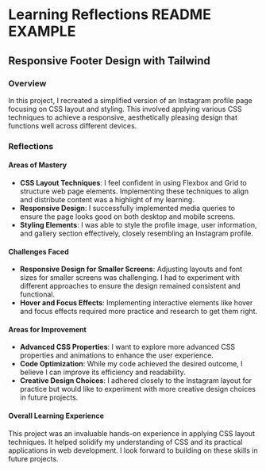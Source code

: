 
# Learning Reflections README EXAMPLE

## **Responsive Footer Design with Tailwind**

### Overview

In this project, I recreated a simplified version of an Instagram profile page focusing on CSS layout and styling. This involved applying various CSS techniques to achieve a responsive, aesthetically pleasing design that functions well across different devices.

### Reflections

#### Areas of Mastery

- **CSS Layout Techniques**: I feel confident in using Flexbox and Grid to structure web page elements. Implementing these techniques to align and distribute content was a highlight of my learning.
- **Responsive Design**: I successfully implemented media queries to ensure the page looks good on both desktop and mobile screens.
- **Styling Elements**: I was able to style the profile image, user information, and gallery section effectively, closely resembling an Instagram profile.

#### Challenges Faced

- **Responsive Design for Smaller Screens**: Adjusting layouts and font sizes for smaller screens was challenging. I had to experiment with different approaches to ensure the design remained consistent and functional.
- **Hover and Focus Effects**: Implementing interactive elements like hover and focus effects required more practice and research to get them right.

#### Areas for Improvement

- **Advanced CSS Properties**: I want to explore more advanced CSS properties and animations to enhance the user experience.
- **Code Optimization**: While my code achieved the desired outcome, I believe I can improve its efficiency and readability.
- **Creative Design Choices**: I adhered closely to the Instagram layout for practice but would like to experiment with more creative design choices in future projects.

#### Overall Learning Experience

This project was an invaluable hands-on experience in applying CSS layout techniques. It helped solidify my understanding of CSS and its practical applications in web development. I look forward to building on these skills in future projects.

